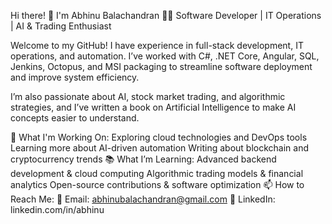 Hi there! 👋 I'm Abhinu Balachandran
👨‍💻 Software Developer | IT Operations | AI & Trading Enthusiast

Welcome to my GitHub! I have experience in full-stack development, IT operations, and automation. I’ve worked with C#, .NET Core, Angular, SQL, Jenkins, Octopus, and MSI packaging to streamline software deployment and improve system efficiency.

I’m also passionate about AI, stock market trading, and algorithmic strategies, and I’ve written a book on Artificial Intelligence to make AI concepts easier to understand.

🔧 What I'm Working On:
Exploring cloud technologies and DevOps tools
Learning more about AI-driven automation
Writing about blockchain and cryptocurrency trends
📚 What I’m Learning:
Advanced backend development & cloud computing
Algorithmic trading models & financial analytics
Open-source contributions & software optimization
📫 How to Reach Me:
📧 Email: abhinubalachandran@gmail.com
🔗 LinkedIn: linkedin.com/in/abhinu
